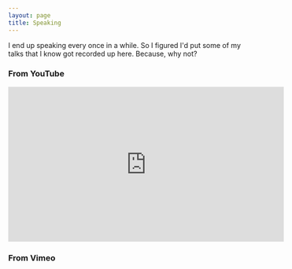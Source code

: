 ```yaml
---
layout: page
title: Speaking
---
```


<p class="message">
  I end up speaking every once in a while.  So I figured I'd put some of my talks that I know got recorded up here.  Because, why not?
</p>

### From YouTube

<iframe width="560" height="315" src="https://www.youtube.com/embed/videoseries?list=PL5Mlzwwjsgua28o1_EJy9lHfZ5hGyoQW5" frameborder="0" allowfullscreen></iframe>


### From Vimeo

<style id="badge-styles">
        /* You can modify these CSS styles */
        .vimeoBadge { margin: 0; padding: 0; font: normal 11px verdana,sans-serif; }
        .vimeoBadge img { border: 0; }
        .vimeoBadge a, .vimeoBadge a:link, .vimeoBadge a:visited, .vimeoBadge a:active { color: #3A75C4; text-decoration: none; cursor: pointer; }
        .vimeoBadge a:hover { color:#00CCFF; }
        .vimeoBadge #vimeo_badge_logo { margin-top:10px; width: 57px; height: 16px; }
        .vimeoBadge .credit { font: normal 11px verdana,sans-serif; }
        .vimeoBadge .clip { padding:0; float:left; margin:0 10px 10px 0; line-height:0; }
        .vimeoBadge.vertical .clip { float: none; }
        .vimeoBadge .caption { font: normal 11px verdana,sans-serif; overflow:hidden; width: auto; height: 30px; }
        .vimeoBadge .clear { display: block; clear: both; visibility: hidden; }
        .vimeoBadge .s160 { width: 160px; } .vimeoBadge .s80 { width: 80px; } .vimeoBadge .s100 { width: 100px; } .vimeoBadge .s200 { width: 200px; }
    </style><div id="badge">
<div class="vimeoBadge horizontal">
<script src="https://vimeo.com/user4734162/badgeo/?script=1&badge_layout=horizontal&badge_quantity=8&badge_size=160&badge_stream=album&show_titles=no&badge_album=3465304"></script>
</div>
</div>
